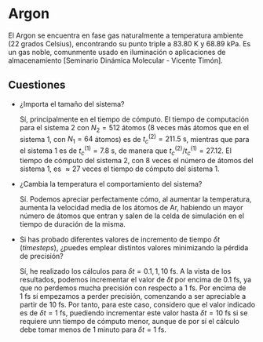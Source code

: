 # Argon #

El Argon se encuentra en fase gas naturalmente a temperatura ambiente (22
grados Celsius), encontrando su punto triple a 83.80 K y 68.89 kPa. Es un
gas noble, comunmente usado en iluminación o aplicaciones de almacenamiento
[Seminario Dinámica Molecular - Vicente Timón].

<!-- Llevamos a cabo cálculos de dinámica molecular, en las siguientes condiciones: -->

<!-- ## Cálculos ## -->

<!-- ## Sistema 1 con $\boldsymbol{N_1=64}$ átomos ## -->

<!-- - Tiempo (aproximado) de cómputo: 7.8 s -->

<!-- ### Para $\boldsymbol{T=60}$ K ### -->

<!-- ### Para $\boldsymbol{T=298}$ K ### -->

<!-- ### Para $\boldsymbol{T=83.80}$ K y $\boldsymbol{P=68.89}$ kPa (Punto triple) ### -->

<!-- ## Sistema 2 con $\boldsymbol{N_2=512}$ átomos ## -->

<!-- - Tiempo (aproximado) de cómputo: 211.5 s (3.5 min) -->

<!-- ### Para $\boldsymbol{T=60}$ K ### -->

<!-- ### Para $\boldsymbol{T=298}$ K ### -->

## Cuestiones ##

- ¿Importa el tamaño del sistema?

    Sí, principalmente en el tiempo de cómputo. El tiempo de computación para el sistema 2 con $N_2=512$ átomos (8 veces más átomos que en el sistema 1, con $N_1=64$ átomos) es de $t_{c}^{(2)}=211.5\ \mathrm{s}$, mientras que para el sistema 1 es de $t_{c}^{(1)}=7.8\ \mathrm{s}$, de manera que $t_{c}^{(2)}/t_{c}^{(1)} = 27.12$. El tiempo de cómputo del sistema 2, con 8 veces el número de átomos del sistema 1, es $\approx 27$ veces el tiempo de cómputo del sistema 1.

- ¿Cambia la temperatura el comportamiento del sistema?

    Sí. Podemos apreciar perfectamente cómo, al aumentar la temperatura,
    aumenta la velocidad media de los átomos de Ar, habiendo un mayor número de
    átomos que entran y salen de la celda de simulación en el tiempo de
    duración de la misma.

- Si has probado diferentes valores de incremento de tiempo $\delta t$
    (*timesteps*), ¿puedes emplear distintos valores minimizando la pérdida de
    precisión?

    Sí, he realizado los cálculos para $\delta t = 0.1,1,10\ \mathrm{fs}$. A la
    vista de los resultados, podemos incrementar el valor de $\delta t$ por
    encima de $0.1\ \mathrm{fs}$, ya que no perdemos mucha precisión con
    respecto a $1\ \mathrm{fs}$. Por encima de $1\ \mathrm{fs}$ sí empezamos a
    perder precisión, comenzando a ser apreciable a partir de $10\
    \mathrm{fs}$. Por tanto, para este caso, considero que el valor indicado es de $\delta t
    = 1\ \mathrm{fs}$, puediendo incrementar este valor hasta $\delta t
    = 10\ \mathrm{fs}$ si se requiere unn tiempo de cómputo menor, aunque de
    por sí el cálculo debe tomar menos de 1 minuto para $\delta t = 1\
    \mathrm{fs}$.
